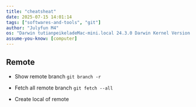 ```yaml
---
title: "cheatsheat"
date: 2025-07-15 14:01:14
tags: ["softwares-and-tools", "git"]
author: "Julyfun M4"
os: "Darwin tutianpeikeladeMac-mini.local 24.3.0 Darwin Kernel Version 24.3.0: Thu Jan  2 20:22:58 PST 2025; root:xnu-11215.81.4~3/RELEASE_ARM64_T8132 arm64"
assume-you-know: [computer]
---
```


## Remote

- Show remote branch
`git branch -r`

- Fetch all remote branch
    `git fetch --all`

- Create local <branch> of remote
